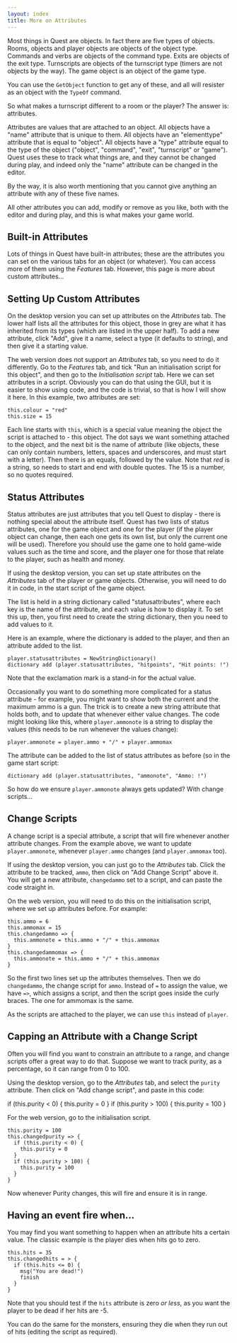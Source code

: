 ```yaml
---
layout: index
title: More on Attributes
---
```



Most things in Quest are objects. In fact there are five types of objects. Rooms, objects and player objects are objects of the object type. Commands and verbs are objects of the command type. Exits are objects of the exit type. Turnscripts are objects of the turnscript type (timers are not objects by the way). The game object is an object of the game type.

You can use the `GetObject` function to get any of these, and all will resister as an object with the `TypeOf` command.

So what makes a turnscript different to a room or the player? The answer is: attributes.

Attributes are values that are attached to an object. All objects have a "name" attribute that is unique to them. All objects have an "elementtype" attribute that is equal to "object". All objects have a "type" attribute equal to the type of the object ("object", "command", "exit", "turnscript" or "game"). Quest uses these to track what things are, and they cannot be changed during play, and indeed only the "name" attribute can be changed in the editor.

By the way, it is also worth mentioning that you cannot give anything an attribute with any of these five names.

All other attributes you can add, modify or remove as you like, both with the editor and during play, and this is what makes your game world.


Built-in Attributes
-------------------

Lots of things in Quest have built-in attributes; these are the attributes you can set on the various tabs for an object (or whatever). You can access more of them using the _Features_ tab. However, this page is more about custom attributes...


Setting Up Custom Attributes
---------------------

On the desktop version you can set up attributes on the _Attributes_ tab. The lower half lists all the attributes for this object, those in grey are what it has inherited from its types (which are listed in the upper half). To add a new attribute, click "Add", give it a name, select a type (it defaults to string), and then give it a starting value.

The web version does not support an _Attributes_ tab, so you need to do it differently. Go to the _Features_ tab, and tick "Run an initialisation script for this object", and then go to the _Initialisation script_ tab. Here we can set attributes in a script. Obviously you can do that using the GUI, but it is easier to show using code, and the code is trivial, so that is how I will show it here. In this example, two attributes are set:

```
this.colour = "red"
this.size = 15
```

Each line starts with `this`, which is a special value meaning the object the script is attached to - this object. The dot says we want something attached to the object, and the next bit is the name of attribute (like objects, these can only contain numbers, letters, spaces and underscores, and must start with a letter). Then there is an equals, followed by the value. Note that _red_ is a string, so needs to start and end with double quotes. The 15 is a number, so no quotes required.


Status Attributes
-----------------

Status attributes are just attributes that you tell Quest to display - there is nothing special about the attribute itself. Quest has two lists of status attributes, one for the game object and one for the player (if the player object can change, then each one gets its own list, but only the current one will be used). Therefore you should use the game one to hold game-wide values such as the time and score, and the player one for those that relate to the player, such as health and money.

If using the desktop version, you can set up state attributes on the _Attributes_ tab of the player or game objects. Otherwise, you will need to do it in code, in the start script of the game object.

The list is held in a string dictionary called "statusattributes", where each key is the name of the attribute, and each value is how to display it. To set this up, then, you first need to create the string dictionary, then you need to add values to it.

Here is an example, where the dictionary is added to the player, and then an attribute added to the list.

```
player.statusattributes = NewStringDictionary()
dictionary add (player.statusattributes, "hitpoints", "Hit points: !")
```

Note that the exclamation mark is a stand-in for the actual value.

Occasionally you want to do something more complicated for a status attribute - for example, you might want to show both the current and the maximum ammo is a gun. The trick is to create a new string attribute that holds both, and to update that whenever either value changes. The code might looking like this, where `player.ammonote` is a string to display the values (this needs to be run whenever the values change):

```
player.ammonote = player.ammo + "/" + player.ammomax
```

The attribute can be added to the list of status attributes as before (so in the game start script:

```
dictionary add (player.statusattributes, "ammonote", "Ammo: !")
```

So how do we ensure `player.ammonote` always gets updated? With change scripts...


Change Scripts
--------------

A change script is a special attribute, a script that will fire whenever another attribute changes. From the example above, we want to update `player.ammonote`, whenever `player.ammo` changes (and `player.ammomax` too).

If using the desktop version, you can just go to the _Attributes_ tab. Click the attribute to be tracked, `ammo`, then click on "Add Change Script" above it. You will get a new attribute, `changedammo` set to a script, and can paste the code straight in.

On the web version, you will need to do this on the initialisation script, where we set up attributes before. For example:

```
this.ammo = 6
this.ammomax = 15
this.changedammo => {
  this.ammonote = this.ammo + "/" + this.ammomax
}
this.changedammomax => {
  this.ammonote = this.ammo + "/" + this.ammomax
}
```

So the first two lines set up the attributes themselves. Then we do `changedammo`, the change script for `ammo`. Instead of `=` to assign the value, we have `=>`, which assigns a script, and then the script goes inside the curly braces. The one for ammomax is the same.

As the scripts are attached to the player, we can use `this` instead of `player`.


Capping an Attribute with a Change Script
-----------------------------------------

Often you will find you want to constrain an attribute to a range, and change scripts offer a great way to do that. Suppose we want to track purity, as a percentage, so it can range from 0 to 100.

Using the desktop version, go to the _Attributes_ tab, and select the `purity` attribute. Then click on "Add change script", and paste in this code:

if (this.purity < 0) {
  this.purity = 0
}
if (this.purity > 100) {
  this.purity = 100
}

For the web version, go to the initialisation script.

```
this.purity = 100
this.changedpurity => {
  if (this.purity < 0) {
    this.purity = 0
  }
  if (this.purity > 100) {
    this.purity = 100
  }
}
```

Now whenever Purity changes, this will fire and ensure it is in range.


Having an event fire when...
----------------------------

You may find you want something to happen when an attribute hits a certain value. The classic example is the player dies when hits go to zero.

```
this.hits = 35
this.changedhits = > {
  if (this.hits <= 0) {
    msg("You are dead!")
    finish
  }
}
```

Note that you should test if the `hits` attribute is zero _or less_, as you want the player to be dead if her hits are -5.

You can do the same for the monsters, ensuring they die when they run out of hits (editing the script as required).


